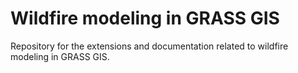 Wildfire modeling in GRASS GIS
==============================

Repository for the extensions and documentation related to wildfire modeling in GRASS GIS.

